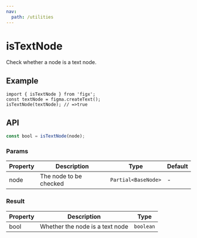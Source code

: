 ```yaml
---
nav:
  path: /utilities
---
```


# isTextNode

Check whether a node is a text node.

## Example

```tsx
import { isTextNode } from 'figx';
const textNode = figma.createText();
isTextNode(textNode); // =>true
```

## API

```ts
const bool = isTextNode(node);
```

### Params

| Property | Description            | Type                | Default |
| -------- | ---------------------- | ------------------- | ------- |
| node     | The node to be checked | `Partial<BaseNode>` | -       |

### Result

| Property | Description                     | Type      |
| -------- | ------------------------------- | --------- |
| bool     | Whether the node is a text node | `boolean` |
